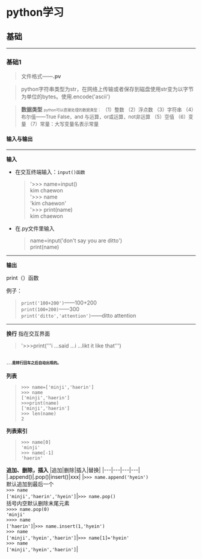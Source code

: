 # python学习
## 基础
---
### 基础1

>文件格式——**.pv**

>python字符串类型为str，在网络上传输或者保存到磁盘使用str变为以字节为单位的bytes。使用.encode('ascii')

>**数据类型**
<font size='1'>python可以直接处理的数据类型：</font>
  <font size='2'>（1）整数
（2）浮点数
（3）字符串
（4）布尔值——True False，and 与运算，or或运算，not非运算
（5）空值
（6）变量
（7）常量：大写变量名表示常量</font>



#### 输入与输出
---
**输入**
- 在交互终端输入：`input()函数`
  >'>>> name=input() <br>
  kim chaewon <br>
  >'>>> name <br>
  'kim chaewon' <br>
  >'>>> print(name) <br>
  kim chaewon

- 在.py文件里输入
  >name=input('don\'t say you are ditto')<br>
   print(name)
---
**输出**

print（）函数

例子：
>`print('100+200')`——100+200 <br>
`print(100+200)`——300 <br>
`print('ditto','attention')`——ditto attention

---
**换行**
指在交互界面
>'>>>print('''i
...said
...i
...likt it like that''')

<font size='1'>`...`是转行回车之后自动出现的。</font>
---
**列表**

>`>>> name=['minji','haerin']` <br>
`>>> name` <br>
`['minji','haerin']` <br>
`>>>print(name)` <br>
`['minji','haerin']` <br>
`>>> len(name)` <br>
`2`

**列表索引**

>`>>> name[0]` <br>
`'minji'` <br>
`>>> name[-1]` <br>
`'haerin'`

**追加、删除，插入**
|追加|删除|插入|替换|
|---|---|---|---|
|.append()|.pop()|insert()|xxx|
|`>>> name.append('hyein')`<br>默认追加到最后一个<br>`>>> name`<br>`['minji','haerin','hyein']`|`>>> name.pop()`<br>括号内空默认删除末尾元素<br>`>>>> name.pop(0)`<br>`'minji'`<br>`>>>> name`<br>`['haerin']`|`>>> name.insert(1,'hyein')`<br>`>>> name`<br>`['minji','hyein','haerin']`|`>>> name[1]='hyein'`<br>`>>> name`<br>`['minji','hyein','haerin']`|